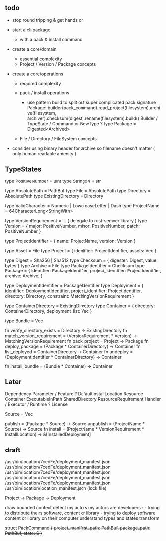 ## todo

- stop round tripping & get hands on
- start a cli package
    - with a pack & install command
- create a core/domain
    - essential complexity
    - Project / Version / Package concepts
- create a core/operations
    - required complexity
    - pack / install operations
        - use pattern build to split out super complicated pack signature
            Package::builder(pack_command).read_project(filesystem).archive(filesystem, archiver).checksum(digest).rename(filesystem).build()
            Builder / TypeState / Command
            or NewType ?
            type Package = Digested<Archived<Project>>

    - File / Directory / FileSystem concepts


- consider using binary header for archive so filename doesn't matter ( only human readable amenity )




## TypeStates

type PositiveNumber = uint
type String64 = str

type AbsolutePath = PathBuf
type File = AbsolutePath
type Directory = AbsolutePath
type ExistingDirectory = Directory

type ValidCharacter = Numeric | LowercaseLetter | Dash
type ProjectName = 64CharacterLong<StringWith<ValidCharacter>>

type VersionRequirement = ... ( delegate to rust-semver library )
type Version = {
    major: PositiveNumber,
    minor: PositiveNumber,
    patch: PositiveNumber
}

type ProjectIdentifier  = {
    name: ProjectName,
    version: Version
}

type Asset = File
type Project = {
    identifier: ProjectIdentifier,
    assets: Vec<Asset>
}

type Digest = Sha256 | Sha512
type Checksum = { digester: Digest, value: bytes }
type Archive = File
type PackageIdentifier = Checksum
type Package = {
    identifier: PackageIdentifier,
    project_identifier: ProjectIdentifier,
    archive: Archive,
}

type DeploymentIdentifier = PackageIdentifier
type Deployment = {
    identifier: DeploymentIdentifier,
    project_identifier: ProjectIdentifier,
    directory: Directory,
    constraint: MatchingVersionRequirement
}

type ContainerDirectory = ExistingDirectory
type Container = {
    directory: ContainerDirectory,
    deployment_list: Vec<Deployment>
}

type Bundle = Vec<VersionRequirement>


fn verify_directory_exists = Directory -> ExistingDirectory
fn match_version_requirement = (VersionRequirement * Version) -> MatchingVersionRequirement
fn pack_project = Project -> Package
fn deploy_package = (Package * ContainerDirectory) -> Container
fn list_deployed = ContainerDirectory -> Container
fn undeploy = (DeploymentIdentifier * ContainerDirectory) -> Container

fn install_bundle = (Bundle * Container) -> Container


## Later

Dependency
Parameter / Feature ?
DefaultInstallLocation
Resource
    Container
    ExecutableInPath
    SharedDirectory
ResourceRequirement
Handler / Executor / Runtime ?
License

Source = Vec<Package>

publish = (Package * Source) -> Source
unpublish = (ProjectName * Source) -> Source
fn install = (ProjectName * VersionRequirement * InstallLocation) -> &[InstalledDeployment]

## draft



/usr/bin/location/7cedFe/deployment_manifest.json
/usr/bin/location/7cedFe/deployment_manifest.json
/usr/bin/location/7cedFe/deployment_manifest.json
/usr/bin/location/7cedFe/deployment_manifest.json
/usr/bin/location/7cedFe/deployment_manifest.json
/usr/bin/location/location_manifest.json (lock file)

Project -> Package -> Deployment

draw bounded context
detect my actors
    my actors are developers :
        - trying to distribute theirs software, content or library
        - trying to deploy software content or library on their computer
understand types and states transform




struct PackCommand<S> {
    project_manifest_path: PathBuf,
    package_path: PathBuf,
    state: S
}

